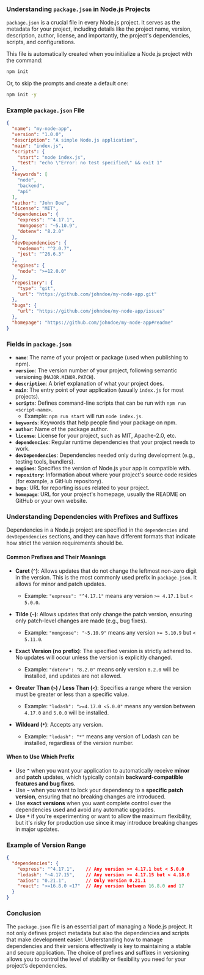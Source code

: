 ### **Understanding `package.json` in Node.js Projects**

`package.json` is a crucial file in every Node.js project. It serves as the metadata for your project, including details like the project name, version, description, author, license, and importantly, the project's dependencies, scripts, and configurations.

This file is automatically created when you initialize a Node.js project with the command:

```bash
npm init
```

Or, to skip the prompts and create a default one:

```bash
npm init -y
```

### **Example `package.json` File**

```json
{
  "name": "my-node-app",
  "version": "1.0.0",
  "description": "A simple Node.js application",
  "main": "index.js",
  "scripts": {
    "start": "node index.js",
    "test": "echo \"Error: no test specified\" && exit 1"
  },
  "keywords": [
    "node",
    "backend",
    "api"
  ],
  "author": "John Doe",
  "license": "MIT",
  "dependencies": {
    "express": "^4.17.1",
    "mongoose": "~5.10.9",
    "dotenv": "8.2.0"
  },
  "devDependencies": {
    "nodemon": "^2.0.7",
    "jest": "^26.6.3"
  },
  "engines": {
    "node": ">=12.0.0"
  },
  "repository": {
    "type": "git",
    "url": "https://github.com/johndoe/my-node-app.git"
  },
  "bugs": {
    "url": "https://github.com/johndoe/my-node-app/issues"
  },
  "homepage": "https://github.com/johndoe/my-node-app#readme"
}
```

### **Fields in `package.json`**

- **`name`**: The name of your project or package (used when publishing to npm).
- **`version`**: The version number of your project, following semantic versioning (`MAJOR.MINOR.PATCH`).
- **`description`**: A brief explanation of what your project does.
- **`main`**: The entry point of your application (usually `index.js` for most projects).
- **`scripts`**: Defines command-line scripts that can be run with `npm run <script-name>`.
  - Example: `npm run start` will run `node index.js`.
- **`keywords`**: Keywords that help people find your package on npm.
- **`author`**: Name of the package author.
- **`license`**: License for your project, such as MIT, Apache-2.0, etc.
- **`dependencies`**: Regular runtime dependencies that your project needs to work.
- **`devDependencies`**: Dependencies needed only during development (e.g., testing tools, bundlers).
- **`engines`**: Specifies the version of Node.js your app is compatible with.
- **`repository`**: Information about where your project's source code resides (for example, a GitHub repository).
- **`bugs`**: URL for reporting issues related to your project.
- **`homepage`**: URL for your project's homepage, usually the README on GitHub or your own website.

### **Understanding Dependencies with Prefixes and Suffixes**

Dependencies in a Node.js project are specified in the `dependencies` and `devDependencies` sections, and they can have different formats that indicate how strict the version requirements should be.

#### **Common Prefixes and Their Meanings**

- **Caret (`^`)**: Allows updates that do not change the leftmost non-zero digit in the version. This is the most commonly used prefix in `package.json`. It allows for minor and patch updates.
  - Example: `"express": "^4.17.1"` means any version `>= 4.17.1` but `< 5.0.0`.
  
- **Tilde (`~`)**: Allows updates that only change the patch version, ensuring only patch-level changes are made (e.g., bug fixes).
  - Example: `"mongoose": "~5.10.9"` means any version `>= 5.10.9` but `< 5.11.0`.
  
- **Exact Version (no prefix)**: The specified version is strictly adhered to. No updates will occur unless the version is explicitly changed.
  - Example: `"dotenv": "8.2.0"` means only version `8.2.0` will be installed, and updates are not allowed.
  
- **Greater Than (`>`) / Less Than (`<`)**: Specifies a range where the version must be greater or less than a specific value.
  - Example: `"lodash": ">=4.17.0 <5.0.0"` means any version between `4.17.0` and `5.0.0` will be installed.
  
- **Wildcard (`*`)**: Accepts any version.
  - Example: `"lodash": "*"` means any version of Lodash can be installed, regardless of the version number.

#### **When to Use Which Prefix**

- Use **`^`** when you want your application to automatically receive **minor** and **patch** updates, which typically contain **backward-compatible features and bug fixes**.
- Use **`~`** when you want to lock your dependency to a **specific patch version**, ensuring that no breaking changes are introduced.
- Use **exact versions** when you want complete control over the dependencies used and avoid any automatic upgrades.
- Use **`*`** if you're experimenting or want to allow the maximum flexibility, but it's risky for production use since it may introduce breaking changes in major updates.

### **Example of Version Range**

```json
{
  "dependencies": {
    "express": "^4.17.1",    // Any version >= 4.17.1 but < 5.0.0
    "lodash": "~4.17.15",    // Any version >= 4.17.15 but < 4.18.0
    "axios": "0.21.1",       // Only version 0.21.1
    "react": ">=16.8.0 <17"  // Any version between 16.8.0 and 17
  }
}
```

### **Conclusion**

The `package.json` file is an essential part of managing a Node.js project. It not only defines project metadata but also the dependencies and scripts that make development easier. Understanding how to manage dependencies and their versions effectively is key to maintaining a stable and secure application. The choice of prefixes and suffixes in versioning allows you to control the level of stability or flexibility you need for your project’s dependencies.
